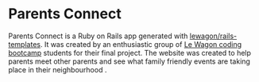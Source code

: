 # Parents Connect 

Parents Connect is a Ruby on Rails app generated with [lewagon/rails-templates](https://github.com/lewagon/rails-templates). It was created by an enthusiastic group of [Le Wagon coding bootcamp](https://www.lewagon.com) students for their final project. The website was created to help parents meet other parents and see what family friendly events are taking place in their neighbourhood .

